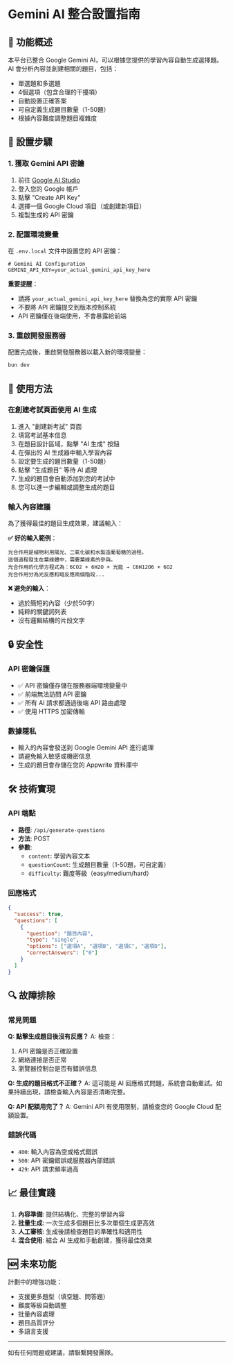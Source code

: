 # Gemini AI 整合設置指南

## 🤖 功能概述

本平台已整合 Google Gemini AI，可以根據您提供的學習內容自動生成選擇題。AI 會分析內容並創建相關的題目，包括：

- 單選題和多選題
- 4個選項（包含合理的干擾項）
- 自動設置正確答案
- 可自定義生成題目數量（1-50題）
- 根據內容難度調整題目複雜度

## 🔧 設置步驟

### 1. 獲取 Gemini API 密鑰

1. 前往 [Google AI Studio](https://makersuite.google.com/app/apikey)
2. 登入您的 Google 帳戶
3. 點擊 "Create API Key"
4. 選擇一個 Google Cloud 項目（或創建新項目）
5. 複製生成的 API 密鑰

### 2. 配置環境變量

在 `.env.local` 文件中設置您的 API 密鑰：

```env
# Gemini AI Configuration
GEMINI_API_KEY=your_actual_gemini_api_key_here
```

**重要提醒**：
- 請將 `your_actual_gemini_api_key_here` 替換為您的實際 API 密鑰
- 不要將 API 密鑰提交到版本控制系統
- API 密鑰僅在後端使用，不會暴露給前端

### 3. 重啟開發服務器

配置完成後，重啟開發服務器以載入新的環境變量：

```bash
bun dev
```

## 🎯 使用方法

### 在創建考試頁面使用 AI 生成

1. 進入 "創建新考試" 頁面
2. 填寫考試基本信息
3. 在題目設計區域，點擊 "AI 生成" 按鈕
4. 在彈出的 AI 生成器中輸入學習內容
5. 設定要生成的題目數量（1-50題）
6. 點擊 "生成題目" 等待 AI 處理
7. 生成的題目會自動添加到您的考試中
8. 您可以進一步編輯或調整生成的題目

### 輸入內容建議

為了獲得最佳的題目生成效果，建議輸入：

**✅ 好的輸入範例**：
```
光合作用是植物利用陽光、二氧化碳和水製造葡萄糖的過程。
這個過程發生在葉綠體中，需要葉綠素的參與。
光合作用的化學方程式為：6CO2 + 6H2O + 光能 → C6H12O6 + 6O2
光合作用分為光反應和暗反應兩個階段...
```

**❌ 避免的輸入**：
- 過於簡短的內容（少於50字）
- 純粹的關鍵詞列表
- 沒有邏輯結構的片段文字

## 🔒 安全性

### API 密鑰保護

- ✅ API 密鑰僅存儲在服務器端環境變量中
- ✅ 前端無法訪問 API 密鑰
- ✅ 所有 AI 請求都通過後端 API 路由處理
- ✅ 使用 HTTPS 加密傳輸

### 數據隱私

- 輸入的內容會發送到 Google Gemini API 進行處理
- 請避免輸入敏感或機密信息
- 生成的題目會存儲在您的 Appwrite 資料庫中

## 🛠️ 技術實現

### API 端點

- **路徑**: `/api/generate-questions`
- **方法**: POST
- **參數**:
  - `content`: 學習內容文本
  - `questionCount`: 生成題目數量（1-50題，可自定義）
  - `difficulty`: 難度等級（easy/medium/hard）

### 回應格式

```json
{
  "success": true,
  "questions": [
    {
      "question": "題目內容",
      "type": "single",
      "options": ["選項A", "選項B", "選項C", "選項D"],
      "correctAnswers": ["0"]
    }
  ]
}
```

## 🔍 故障排除

### 常見問題

**Q: 點擊生成題目後沒有反應？**
A: 檢查：
1. API 密鑰是否正確設置
2. 網絡連接是否正常
3. 瀏覽器控制台是否有錯誤信息

**Q: 生成的題目格式不正確？**
A: 這可能是 AI 回應格式問題，系統會自動重試。如果持續出現，請檢查輸入內容是否清晰完整。

**Q: API 配額用完了？**
A: Gemini API 有使用限制，請檢查您的 Google Cloud 配額設置。

### 錯誤代碼

- `400`: 輸入內容為空或格式錯誤
- `500`: API 密鑰錯誤或服務器內部錯誤
- `429`: API 請求頻率過高

## 📈 最佳實踐

1. **內容準備**: 提供結構化、完整的學習內容
2. **批量生成**: 一次生成多個題目比多次單個生成更高效
3. **人工審核**: 生成後請檢查題目的準確性和適用性
4. **混合使用**: 結合 AI 生成和手動創建，獲得最佳效果

## 🆕 未來功能

計劃中的增強功能：
- 支援更多題型（填空題、問答題）
- 難度等級自動調整
- 批量內容處理
- 題目品質評分
- 多語言支援

---

如有任何問題或建議，請聯繫開發團隊。